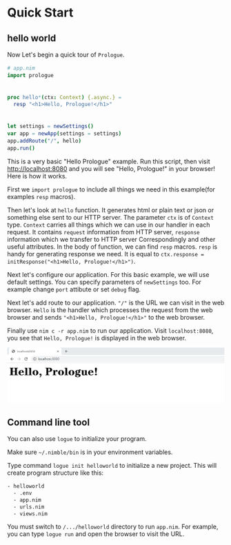 # Quick Start

## hello world

Now Let's begin a quick tour of `Prologue`.

```nim
# app.nim
import prologue


proc hello*(ctx: Context) {.async.} =
  resp "<h1>Hello, Prologue!</h1>"


let settings = newSettings()
var app = newApp(settings = settings)
app.addRoute("/", hello)
app.run()
```

This is a very basic "Hello Prologue" example. Run this script, then visit [http://localhost:8080](http://localhost:8080) and you will
see "Hello, Prologue!" in your browser! Here is how it works.

First we `import prologue` to include all things we need in this example(for examples `resp` macros).

Then let's look at `hello` function. It generates html or plain text or json or something else sent to our HTTP server. The parameter `ctx` is of `Context` type. `Context` carries all things which we can use in our handler in each request. It contains `request` information from HTTP server, `response` information which we transfer to HTTP server Correspondingly and other useful attributes. In the body of function, we can find `resp` macros. `resp` is handy for generating response we need. It is equal to `ctx.response = initResponse("<h1>Hello, Prologue!</h1>")`.

Next let's configure our application. For this basic
example, we will use default settings. You can specify parameters of `newSettings` too. For example change `port` attibute or set `debug` flag.

Next let's add route to our application. `"/"` is the URL we can visit in the web browser. `Hello` is the handler which processes the request from the web browser and sends `"<h1>Hello, Prologue!</h1>"` to the web browser.

Finally use `nim c -r app.nim` to run our application. Visit `localhost:8080`, you see that `Hello, Prologue!` is displayed in the web browser.

![hello world](assets/quickstart/hello.jpg)

## Command line tool

You can also use `logue` to initialize your
program.

Make sure `~/.nimble/bin` is in your environment variables.

Type command `logue init helloworld` to initialize a new project. This will create program
structure like this:

```
- helloworld
  - .env
  - app.nim
  - urls.nim
  - views.nim
```

You must switch to `/.../helloworld` directory to run `app.nim`. For example, you can type `logue run` and open the browser to visit the URL.
